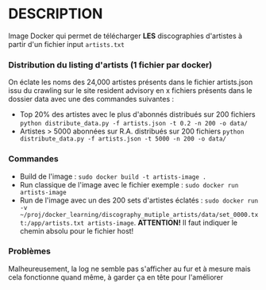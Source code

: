 # DESCRIPTION

Image Docker qui permet de télécharger **LES** discographies d'artistes à partir d'un fichier input `artists.txt`


### Distribution du listing d'artists (1 fichier par docker)

On éclate les noms des 24,000 artistes présents dans le fichier artists.json issu du crawling sur le site resident advisory en x fichiers présents dans le dossier data avec une des commandes suivantes : 

 * Top 20% des artistes avec le plus d'abonnés distribués sur 200 fichiers `python distribute_data.py -f artists.json -t 0.2 -n 200 -o data/`
 * Artistes > 5000 abonnées sur R.A. distribués sur 200 fichiers `python distribute_data.py -f artists.json -t 5000 -n 200 -o data/`

### Commandes

* Build de l'image : `sudo docker build -t artists-image .`
* Run classique de l'image avec le fichier exemple : `sudo docker run artists-image`
* Run de l'image avec un des 200 sets d'artistes éclatés : `sudo docker run -v ~/proj/docker_learning/discography_mutiple_artists/data/set_0000.txt:/app/artists.txt artists-image`. **ATTENTION!** Il faut indiquer le chemin absolu pour le fichier host! 

### Problèmes 

Malheureusement, la log ne semble pas s'afficher au fur et à mesure mais cela fonctionne quand même, à garder ça en tête pour l'améliorer

